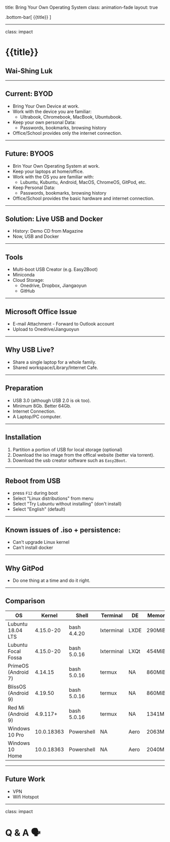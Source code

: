 title: Bring Your Own Operating System
class: animation-fade
layout: true

<!-- This slide will serve as the base layout for all your slides -->
.bottom-bar[
  {{title}}
]

---

class: impact

# {{title}}

## Wai-Shing Luk

---

## Current: BYOD

- Bring Your Own Device at work.
- Work with the device you are familiar:
    - Ultrabook, Chromebook, MacBook, Ubuntubook.
- Keep your own personal Data:
    - Passwords, bookmarks, browsing history
- Office/School provides only the internet connection.

---

## Future: BYOOS

- Brin Your Own Operating System at work.
- Keep your laptops at home/office.
- Work with the OS you are familiar with:
    - Lubuntu, Kubuntu, Android, MacOS, ChromeOS, GitPod, etc.
- Keep Personal Data:
    - Passwords, bookmarks, browsing history
- Office/School provides the basic hardware and internet connection.

---

## Solution: Live USB and Docker

- History: Demo CD from Magazine
- Now, USB and Docker

---

## Tools

- Multi-boot USB Creator (e.g. Easy2Boot)
- Miniconda
- Cloud Storage:
    - Onedrive, Dropbox, Jiangaoyun
    - GitHub

---

## Microsoft Office Issue

- E-mail Attachment - Forward to Outlook account
- Upload to Onedrive/Jianguoyun

---

## Why USB Live?

- Share a single laptop for a whole family.
- Shared workspace/Library/Internet Cafe.

---

## Preparation

- USB 3.0 (although USB 2.0 is ok too).
- Minimum 8Gb. Better 64Gb.
- Internet Connection.
- A Laptop/PC computer.

---

## Installation

1. Partition a portion of USB for local storage (optional)
2. Download the iso image from the offical website (better via torrent).
3. Download the usb creator software such as `Easy2Boot`.

---

## Reboot from USB

- press `F12` during boot
- Select "Linux distributions" from menu
- Select "Try Lubuntu without installing" (don't install)
- Select "English" (default)

---

## Known issues of .iso + persistence:

- Can't upgrade Linux kernel
- Can't install docker

---

## Why GitPod

- Do one thing at a time and do it right.

---

## Comparison

| OS                  | Kernel     | Shell       | Terminal   | DE   | Memory  |
| ------------------- | ---------- | ----------- | ---------- | ---- | ------- |
| Lubuntu 18.04 LTS   | 4.15.0-20  | bash 4.4.20 | lxterminal | LXDE | 290MiB  |
| Lubuntu Focal Fossa | 4.15.0-20  | bash 5.0.16 | lxterminal | LXQt | 454MiB  |
| PrimeOS (Android 7) | 4.14.15    | bash 5.0.16 | termux     | NA   | 860MiB  |
| BlissOS (Android 9) | 4.19.50    | bash 5.0.16 | termux     | NA   | 860MiB  |
| Red Mi (Android 9)  | 4.9.117+   | bash 5.0.16 | termux     | NA   | 1341MiB |
| Windows 10 Pro      | 10.0.18363 | Powershell  | NA         | Aero | 2063MiB |
| Windows 10 Home     | 10.0.18363 | Powershell  | NA         | Aero | 2040MiB |

---

## Future Work

- VPN
- Wifi Hotspot

---

class: impact

# Q & A 🗣️
